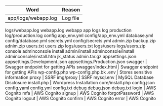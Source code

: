 | Word | Reason |
|------|--------|
app/logs/webapp.log | Log file 
logs/webapp.log
webapp.log
webapp
app
logs
log
production
log/production.log
config
app_env.yml
config/app_env.yml
database.yml
config/database.yml
secrets.yml
config/secrets.yml
admin.zip
backup.zip
adnim.zip
users.txt
users.zip
logs/users.txt
logs/users
logs/users.zip
console
adminconsole
install
admin/install
adminconsole/install
adminconsole/install.htm
jk_status
admin.tar.gz
appsettings.json
appsettings.Development.json
appsettings.Production.json
swagger | Swagger endpoint for getting APIs
swagger/index.html | Swagger endpoint for getting APIs
wp-config.php
wp-config.php.bk
.env | Stores sensitive information
proxy | SSRF
img/proxy | SSRF
mysql.env | MySQL Database Disclosure
install.php | Wordpress Installation
core/install.php
config.json
config.yaml
config.yml
config.txt
debug
debug.json
debug.txt
login | AWS Cognito
mfa | AWS Cognito
signup | AWS Cognito
forgotPassword | AWS Cognito
logout | AWS Cognito
confirm | AWS Cognito
error | AWS Cognito

